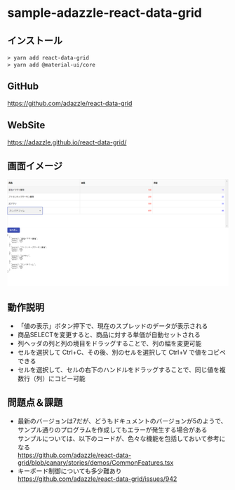 # sample-adazzle-react-data-grid

## インストール

```
> yarn add react-data-grid
> yarn add @material-ui/core
```

## GitHub

https://github.com/adazzle/react-data-grid

## WebSite

https://adazzle.github.io/react-data-grid/

## 画面イメージ

![Image01](./Image01.png)

## 動作説明

- 「値の表示」ボタン押下で、現在のスプレッドのデータが表示される
- 商品SELECTを変更すると、商品に対する単価が自動セットされる
- 列ヘッダの列と列の境目をドラッグすることで、列の幅を変更可能
- セルを選択して Ctrl+C、その後、別のセルを選択して Ctrl+V で値をコピペできる
- セルを選択して、セルの右下のハンドルをドラッグすることで、同じ値を複数行（列）にコピー可能

## 問題点＆課題

- 最新のバージョンは7だが、どうもドキュメントのバージョンが5のようで、サンプル通りのプログラムを作成してもエラーが発生する場合がある  
サンプルについては、以下のコードが、色々な機能を包括しておいて参考になる  
https://github.com/adazzle/react-data-grid/blob/canary/stories/demos/CommonFeatures.tsx
- キーボード制御についても多少難あり  
https://github.com/adazzle/react-data-grid/issues/942
